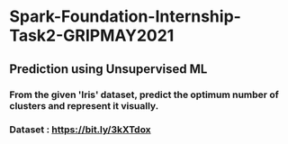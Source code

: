 # Spark-Foundation-Internship-Task2-GRIPMAY2021
##  Prediction using Unsupervised ML
### From the given 'Iris' dataset, predict the optimum number of clusters and represent it visually.
### Dataset : https://bit.ly/3kXTdox
